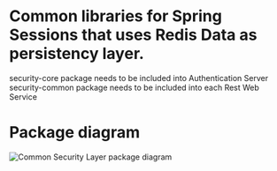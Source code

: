 # Common libraries for Spring Sessions that uses Redis Data as persistency layer. #

security-core package needs to be included into Authentication Server  
security-common package needs to be included into each Rest Web Service  

# Package diagram #

![Common Security Layer package diagram](https://raw.githubusercontent.com/ipeonte/session-manager/master/session_manager/images/CommonSecurityLayer.png)
